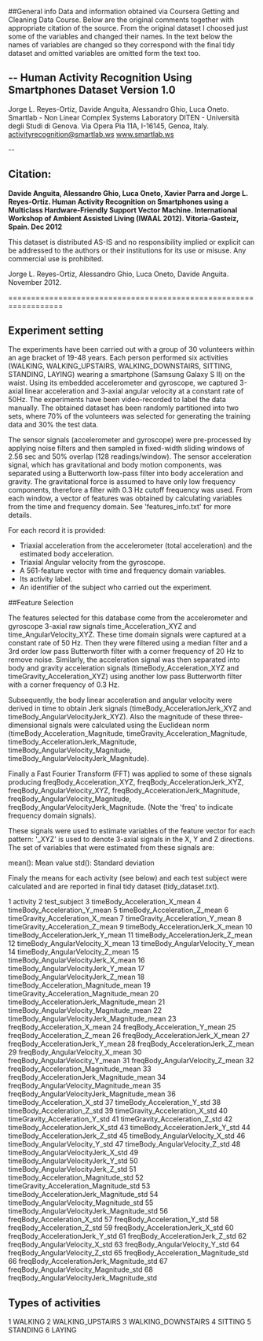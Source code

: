 ##General info
Data and information obtained via Coursera Getting and Cleaning Data Course. Below are the original comments together with appropriate citation of the source. From the original dataset I choosed just some of the variables and changed their names. In the text below the names of variables are changed so they correspond with the final tidy dataset and omitted variables are omitted form the text too.


--
Human Activity Recognition Using Smartphones Dataset
Version 1.0
--
Jorge L. Reyes-Ortiz, Davide Anguita, Alessandro Ghio, Luca Oneto.
Smartlab - Non Linear Complex Systems Laboratory
DITEN - Università degli Studi di Genova.
Via Opera Pia 11A, I-16145, Genoa, Italy.
activityrecognition@smartlab.ws
www.smartlab.ws

--
## Citation:
**Davide Anguita, Alessandro Ghio, Luca Oneto, Xavier Parra and Jorge L. Reyes-Ortiz. Human Activity Recognition on Smartphones using a Multiclass Hardware-Friendly Support Vector Machine. International Workshop of Ambient Assisted Living (IWAAL 2012). Vitoria-Gasteiz, Spain. Dec 2012**

This dataset is distributed AS-IS and no responsibility implied or explicit can be addressed to the authors or their institutions for its use or misuse. Any commercial use is prohibited.

Jorge L. Reyes-Ortiz, Alessandro Ghio, Luca Oneto, Davide Anguita. November 2012.

==================================================================

## Experiment setting

The experiments have been carried out with a group of 30 volunteers within an age bracket of 19-48 years. Each person performed six activities (WALKING, WALKING_UPSTAIRS, WALKING_DOWNSTAIRS, SITTING, STANDING, LAYING) wearing a smartphone (Samsung Galaxy S II) on the waist. Using its embedded accelerometer and gyroscope, we captured 3-axial linear acceleration and 3-axial angular velocity at a constant rate of 50Hz. The experiments have been video-recorded to label the data manually. The obtained dataset has been randomly partitioned into two sets, where 70% of the volunteers was selected for generating the training data and 30% the test data. 

The sensor signals (accelerometer and gyroscope) were pre-processed by applying noise filters and then sampled in fixed-width sliding windows of 2.56 sec and 50% overlap (128 readings/window). The sensor acceleration signal, which has gravitational and body motion components, was separated using a Butterworth low-pass filter into body acceleration and gravity. The gravitational force is assumed to have only low frequency components, therefore a filter with 0.3 Hz cutoff frequency was used. From each window, a vector of features was obtained by calculating variables from the time and frequency domain. See 'features_info.txt' for more details. 

For each record it is provided:
- Triaxial acceleration from the accelerometer (total acceleration) and the estimated body acceleration.
- Triaxial Angular velocity from the gyroscope. 
- A 561-feature vector with time and frequency domain variables. 
- Its activity label. 
- An identifier of the subject who carried out the experiment.


##Feature Selection 


The features selected for this database come from the accelerometer and gyroscope 3-axial raw signals time_Acceleration_XYZ and time_AngularVelocity_XYZ. These time domain signals were captured at a constant rate of 50 Hz. Then they were filtered using a median filter and a 3rd order low pass Butterworth filter with a corner frequency of 20 Hz to remove noise. Similarly, the acceleration signal was then separated into body and gravity acceleration signals (timeBody_Acceleration_XYZ and timeGravity_Acceleration_XYZ) using another low pass Butterworth filter with a corner frequency of 0.3 Hz. 

Subsequently, the body linear acceleration and angular velocity were derived in time to obtain Jerk signals (timeBody_AccelerationJerk_XYZ and timeBody_AngularVelocityJerk_XYZ). Also the magnitude of these three-dimensional signals were calculated using the Euclidean norm (timeBody_Acceleration_Magnitude, timeGravity_Acceleration_Magnitude, timeBody_AccelerationJerk_Magnitude, timeBody_AngularVelocity_Magnitude, timeBody_AngularVelocityJerk_Magnitude). 

Finally a Fast Fourier Transform (FFT) was applied to some of these signals producing freqBody_Acceleration_XYZ, freqBody_AccelerationJerk_XYZ, freqBody_AngularVelocity_XYZ, freqBody_AccelerationJerk_Magnitude, freqBody_AngularVelocity_Magnitude, freqBody_AngularVelocityJerk_Magnitude. (Note the 'freq' to indicate frequency domain signals). 

These signals were used to estimate variables of the feature vector for each pattern: '_XYZ' is used to denote 3-axial signals in the X, Y and Z directions.
The set of variables that were estimated from these signals are: 

mean(): Mean value
std(): Standard deviation


Finaly the means for each activity (see below) and each test subject were calculated and are reported in final tidy dataset (tidy_dataset.txt). 


1 activity
2 test_subject
3 timeBody_Acceleration_X_mean
4 timeBody_Acceleration_Y_mean
5 timeBody_Acceleration_Z_mean
6 timeGravity_Acceleration_X_mean
7 timeGravity_Acceleration_Y_mean
8 timeGravity_Acceleration_Z_mean
9 timeBody_AccelerationJerk_X_mean
10 timeBody_AccelerationJerk_Y_mean
11 timeBody_AccelerationJerk_Z_mean
12 timeBody_AngularVelocity_X_mean
13 timeBody_AngularVelocity_Y_mean
14 timeBody_AngularVelocity_Z_mean
15 timeBody_AngularVelocityJerk_X_mean
16 timeBody_AngularVelocityJerk_Y_mean
17 timeBody_AngularVelocityJerk_Z_mean
18 timeBody_Acceleration_Magnitude_mean
19 timeGravity_Acceleration_Magnitude_mean
20 timeBody_AccelerationJerk_Magnitude_mean
21 timeBody_AngularVelocity_Magnitude_mean
22 timeBody_AngularVelocityJerk_Magnitude_mean
23 freqBody_Acceleration_X_mean
24 freqBody_Acceleration_Y_mean
25 freqBody_Acceleration_Z_mean
26 freqBody_AccelerationJerk_X_mean
27 freqBody_AccelerationJerk_Y_mean
28 freqBody_AccelerationJerk_Z_mean
29 freqBody_AngularVelocity_X_mean
30 freqBody_AngularVelocity_Y_mean
31 freqBody_AngularVelocity_Z_mean
32 freqBody_Acceleration_Magnitude_mean
33 freqBody_AccelerationJerk_Magnitude_mean
34 freqBody_AngularVelocity_Magnitude_mean
35 freqBody_AngularVelocityJerk_Magnitude_mean
36 timeBody_Acceleration_X_std
37 timeBody_Acceleration_Y_std
38 timeBody_Acceleration_Z_std
39 timeGravity_Acceleration_X_std
40 timeGravity_Acceleration_Y_std
41 timeGravity_Acceleration_Z_std
42 timeBody_AccelerationJerk_X_std
43 timeBody_AccelerationJerk_Y_std
44 timeBody_AccelerationJerk_Z_std
45 timeBody_AngularVelocity_X_std
46 timeBody_AngularVelocity_Y_std
47 timeBody_AngularVelocity_Z_std
48 timeBody_AngularVelocityJerk_X_std
49 timeBody_AngularVelocityJerk_Y_std
50 timeBody_AngularVelocityJerk_Z_std
51 timeBody_Acceleration_Magnitude_std
52 timeGravity_Acceleration_Magnitude_std
53 timeBody_AccelerationJerk_Magnitude_std
54 timeBody_AngularVelocity_Magnitude_std
55 timeBody_AngularVelocityJerk_Magnitude_std
56 freqBody_Acceleration_X_std
57 freqBody_Acceleration_Y_std
58 freqBody_Acceleration_Z_std
59 freqBody_AccelerationJerk_X_std
60 freqBody_AccelerationJerk_Y_std
61 freqBody_AccelerationJerk_Z_std
62 freqBody_AngularVelocity_X_std
63 freqBody_AngularVelocity_Y_std
64 freqBody_AngularVelocity_Z_std
65 freqBody_Acceleration_Magnitude_std
66 freqBody_AccelerationJerk_Magnitude_std
67 freqBody_AngularVelocity_Magnitude_std
68 freqBody_AngularVelocityJerk_Magnitude_std



## Types of activities
1 WALKING
2 WALKING_UPSTAIRS
3 WALKING_DOWNSTAIRS
4 SITTING
5 STANDING
6 LAYING


 
